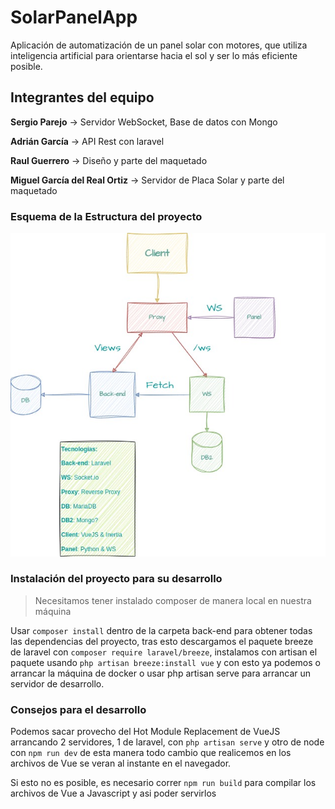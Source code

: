 # SolarPanelApp

Aplicación de automatización de un panel solar con motores, que utiliza inteligencia artificial para orientarse hacia el sol y ser lo más eficiente posible.

## Integrantes del equipo

**Sergio Parejo** -> Servidor WebSocket, Base de datos con Mongo

**Adrián García** -> API Rest con laravel

**Raul Guerrero** -> Diseño y parte del maquetado

**Miguel García del Real Ortiz** -> Servidor de Placa Solar y parte del maquetado

### Esquema de la Estructura del proyecto

![Imagen con la estructura del proyecto](Architecture.jpg)

### Instalación del proyecto para su desarrollo

> Necesitamos tener instalado composer de manera local en nuestra máquina

Usar `composer install` dentro de la carpeta back-end para obtener todas las dependencias del proyecto, tras esto descargamos el paquete breeze de laravel con `composer require laravel/breeze`, instalamos con artisan el paquete usando `php artisan breeze:install vue` y con esto ya podemos o arrancar la máquina de docker o usar php artisan serve para arrancar un servidor de desarrollo.


### Consejos para el desarrollo 

Podemos sacar provecho del Hot Module Replacement de VueJS arrancando 2 servidores, 1 de laravel, con `php artisan serve` y otro de node con `npm run dev` de esta manera todo cambio que realicemos en los archivos de Vue se veran al instante en el navegador.

Si esto no es posible, es necesario correr `npm run build` para compilar los archivos de Vue a Javascript y asi poder servirlos
